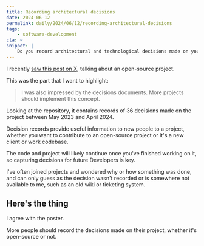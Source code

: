 ```yaml
---
title: Recording architectural decisions
date: 2024-06-12
permalink: daily/2024/06/12/recording-architectural-decisions
tags:
    - software-development
cta: ~
snippet: |
    Do you record architectural and technological decisions made on your projects?
---
```


I recently [saw this post on X][0], talking about an open-source project.

This was the part that I want to highlight:

> I was also impressed by the decisions documents. More projects should implement this concept.

Looking at the repository, it contains records of 36 decisions made on the project between May 2023 and April 2024.

Decision records provide useful information to new people to a project, whether you want to contribute to an open-source project or it's a new client or work codebase.

The code and project will likely continue once you've finished working on it, so capturing decisions for future Developers is key.

I've often joined projects and wondered why or how something was done, and can only guess as the decision wasn't recorded or is somewhere not available to me, such as an old wiki or ticketing system.

## Here's the thing

I agree with the poster.

More people should record the decisions made on their project, whether it's open-source or not.

[0]: https://x.com/StefanGalescu/status/1798421063355007017
